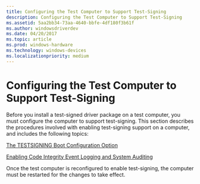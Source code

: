 ```yaml
---
title: Configuring the Test Computer to Support Test-Signing
description: Configuring the Test Computer to Support Test-Signing
ms.assetid: 5aa2bb34-73aa-4640-bbfe-4df180f3b61f
ms.author: windowsdriverdev
ms.date: 04/20/2017
ms.topic: article
ms.prod: windows-hardware
ms.technology: windows-devices
ms.localizationpriority: medium
---
```


# Configuring the Test Computer to Support Test-Signing


Before you install a test-signed driver package on a test computer, you must configure the computer to support test-signing. This section describes the procedures involved with enabling test-signing support on a computer, and includes the following topics:

[The TESTSIGNING Boot Configuration Option](the-testsigning-boot-configuration-option.md)

[Enabling Code Integrity Event Logging and System Auditing](enabling-code-integrity-event-logging-and-system-auditing.md)

Once the test computer is reconfigured to enable test-signing, the computer must be restarted for the changes to take effect.

 

 





